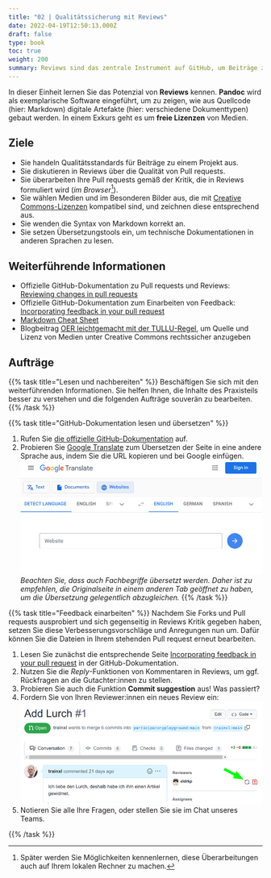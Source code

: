 ```yaml
---
title: "02 | Qualitätssicherung mit Reviews"
date: 2022-04-19T12:50:13.000Z
draft: false
type: book
toc: true
weight: 200
summary: Reviews sind das zentrale Instrument auf GitHub, um Beiträge zu diskutieren und deren Qualität zu verbessern. 
---
```


In dieser Einheit lernen Sie das Potenzial von **Reviews** kennen. **Pandoc** wird als exemplarische Software eingeführt, um zu zeigen, wie aus Quellcode (hier: Markdown) digitale Artefakte (hier: verschiedene Dokumenttypen) gebaut werden. In einem Exkurs geht es um **freie Lizenzen** von Medien.

## Ziele

- Sie handeln Qualitätsstandards für Beiträge zu einem Projekt aus.
- Sie diskutieren in Reviews über die Qualität von Pull requests.
- Sie überarbeiten Ihre Pull requests gemäß der Kritik, die in Reviews formuliert wird (*im Browser*[^1]).
- Sie wählen Medien und im Besonderen Bilder aus, die mit [Creative Commons-Lizenzen](https://creativecommons.org/) kompatibel sind, und zeichnen diese entsprechend aus.
- Sie wenden die Syntax von Markdown korrekt an.
- Sie setzen Übersetzungstools ein, um technische Dokumentationen in anderen Sprachen zu lesen.

[^1]: Später werden Sie Möglichkeiten kennenlernen, diese Überarbeitungen auch auf Ihrem lokalen Rechner zu machen.

## Weiterführende Informationen

- Offizielle GitHub-Dokumentation zu Pull requests und Reviews: [Reviewing changes in pull requests](https://docs.github.com/en/pull-requests/collaborating-with-pull-requests/reviewing-changes-in-pull-requests)
- Offizielle GitHub-Dokumentation zum Einarbeiten von Feedback: [Incorporating feedback in your pull request](https://docs.github.com/en/pull-requests/collaborating-with-pull-requests/reviewing-changes-in-pull-requests/incorporating-feedback-in-your-pull-request)
- [Markdown Cheat Sheet](https://www.markdown-cheatsheet.com/)
- Blogbeitrag [OER leichtgemacht mit der TULLU-Regel](https://open-educational-resources.de/oer-tullu-regel/), um Quelle und Lizenz von Medien unter Creative Commons rechtssicher anzugeben

## Aufträge

{{% task title="Lesen und nachbereiten" %}}
Beschäftigen Sie sich mit den weiterführenden Informationen. Sie helfen Ihnen, die Inhalte des Praxisteils besser zu verstehen und die folgenden Aufträge souverän zu bearbeiten.
{{% /task %}}

{{% task title="GitHub-Dokumentation lesen und übersetzen" %}}
1. Rufen Sie [die offizielle GitHub-Dokumentation](https://docs.github.com/en/pull-requests/collaborating-with-pull-requests/reviewing-changes-in-pull-requests) auf.
2. Probieren Sie [Google Translate](https://translate.google.com/?sl=auto&tl=en&op=websites) zum Übersetzen der Seite in eine andere Sprache aus, indem Sie die URL kopieren und bei Google einfügen.  
  ![](../02/translate-doku.gif)
  *Beachten Sie, dass auch Fachbegriffe übersetzt werden. Daher ist zu empfehlen, die Originalseite in einem anderen Tab geöffnet zu haben, um die Übersetzung gelegentlich abzugleichen.*
{{% /task %}}

{{% task title="Feedback einarbeiten" %}}
Nachdem Sie Forks und Pull requests ausprobiert und sich gegenseitig in Reviews Kritik gegeben haben, setzen Sie diese Verbesserungsvorschläge und Anregungen nun um. Dafür können Sie die Dateien in Ihrem stehenden Pull request erneut bearbeiten.

1. Lesen Sie zunächst die entsprechende Seite [Incorporating feedback in your pull request](https://docs.github.com/en/pull-requests/collaborating-with-pull-requests/reviewing-changes-in-pull-requests/incorporating-feedback-in-your-pull-request) in der GitHub-Dokumentation.
1. Nutzen Sie die *Reply*-Funktionen von Kommentaren in Reviews, um ggf. Rückfragen an die Gutachter:innen zu stellen.
1. Probieren Sie auch die Funktion **Commit suggestion** aus! Was passiert?
1. Fordern Sie von Ihren Reviewer:innen ein neues Review ein:  
  ![](screenshot-re-request-review.png)
1. Notieren Sie alle Ihre Fragen, oder stellen Sie sie im Chat unseres Teams.

{{% /task %}}
